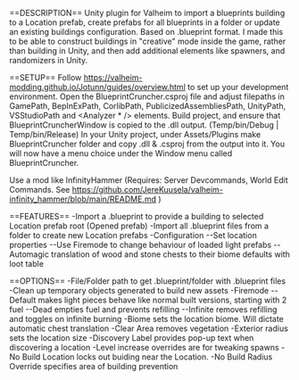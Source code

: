 
==DESCRIPTION==
Unity plugin for Valheim to import a blueprints building to a Location prefab,
create prefabs for all blueprints in a folder or update an existing buildings
configuration. Based on .blueprint format. I made this to be able to construct
buildings in "creative" mode inside the game, rather than building in Unity, and
then add additional elements like spawners, and randomizers in Unity.

==SETUP==
Follow https://valheim-modding.github.io/Jotunn/guides/overview.html to set up your
development environment. Open the BlueprintCruncher.csproj file and adjust filepaths in
GamePath, BepInExPath, CorlibPath, PublicizedAssembliesPath, UnityPath, VSStudioPath
and <Analyzer * /> elements.
Build project, and ensure that BlueprintCruncherWindow is copied to the .dll output.
(Temp/bin/Debug | Temp/bin/Release)
In your Unity project, under Assets/Plugins make BlueprintCruncher folder and copy
.dll & .csproj from the output into it.
You will now have a menu choice under the Window menu called BlueprintCruncher.

Use a mod like InfinityHammer (Requires: Server Devcommands, World Edit Commands. 
  See https://github.com/JereKuusela/valheim-infinity_hammer/blob/main/README.md )


==FEATURES==
-Import a .blueprint to provide a building to selected Location prefab root (Opened prefab)
-Import all .blueprint files from a folder to create new Location prefabs
-Configuration
--Set location properties
--Use Firemode to change behaviour of loaded light prefabs
--Automagic translation of wood and stone chests to their biome defaults with loot table

==OPTIONS==
-File/Folder path to get .blueprint/folder with .blueprint files
-Clean up temporary objects generated to build new assets
-Firemode
--Default makes light pieces behave like normal built versions, starting with 2 fuel
--Dead empties fuel and prevents refilling
--Infinite removes refilling and toggles on infinite burning
-Biome sets the location biome. Will dictate automatic chest translation
-Clear Area removes vegetation
-Exterior radius sets the location size
-Discovery Label provides pop-up text when discovering a location
-Level increase overrides are for tweaking spawns
-No Build Location locks out buiding near the Location.
-No Build Radius Override specifies area of building prevention
